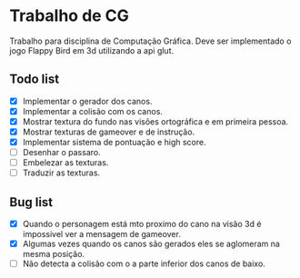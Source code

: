 # Trabalho de CG

Trabalho para disciplina de Computação Gráfica. Deve ser implementado o jogo Flappy Bird em 3d utilizando a api glut.

## Todo list

-[x] Implementar o gerador dos canos.
-[x] Implementar a colisão com os canos.
-[x] Mostrar textura do fundo nas visões ortográfica e em primeira pessoa.
-[x] Mostrar texturas de gameover e de instrução.
-[x] Implementar sistema de pontuação e high score.
-[ ] Desenhar o passaro.
-[ ] Embelezar as texturas.
-[ ] Traduzir as texturas.

## Bug list

-[x] Quando o personagem está mto proximo do cano na visão 3d é impossivel ver a mensagem de gameover.
-[x] Algumas vezes quando os canos são gerados eles se aglomeram na mesma posição.
-[ ] Não detecta a colisão com o a parte inferior dos canos de baixo.